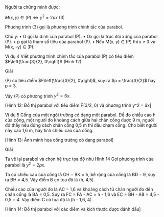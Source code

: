 Người ta chứng minh được:

$M(x, y) \in (P) \Leftrightarrow y^2 = 2px$ (3)

Phương trình (3) gọi là phương trình chính tắc của parabol.

Chú ý:
• O gọi là đỉnh của parabol (P).
• Ox gọi là trục đối xứng của parabol (P).
• p gọi là tham số tiêu của parabol (P).
• Nếu M(x, y) ∈ (P) thì x ≥ 0 và M(x, -y) ∈ (P).

Ví dụ 4
Viết phương trình chính tắc của parabol (P) có tiêu điểm $F\left(\frac{3}{2}, 0\right)$ (Hình 12).

Giải

(P) có tiêu điểm $F\left(\frac{3}{2}, 0\right)$, suy ra $p = \frac{3}{2}$ hay p = 3.

Vậy (P) có phương trình $y^2 = 6x$.

[Hình 12: Đồ thị parabol với tiêu điểm F(3/2, 0) và phương trình y^2 = 6x]

Ví dụ 5
Cổng của một ngôi trường có dạng một parabol. Để đo chiều cao h của cổng, một người đo khoảng cách giữa hai chân cổng được 9 m, người đó thấy nếu đứng cách chân cổng 0,5 m thì đầu chạm cổng. Cho biết người này cao 1,6 m, hãy tính chiều cao của cổng.

[Hình 13: Ảnh minh họa cổng trường có dạng parabol]

Giải

Ta vẽ lại parabol và chọn hệ trục tọa độ như Hình 14
Gọi phương trình của parabol là $y^2 = 2px$.

Ta có chiều cao của cổng là OH = BK = h, bề rộng của cổng là BD = 9, suy ra BH = 4,5. Vậy điểm B có tọa độ là (h, 4,5).

Chiều cao của người đo là AC = 1,6 và khoảng cách từ chân người đo đến chân cổng là BA = 0,5. Suy ra
FC = FA - AC = h - 1,6 và EC = BH - AB = 4,5 - 0,5 = 4.
Vậy điểm C có tọa độ là (h - 1,6, 4).

[Hình 14: Đồ thị parabol với các điểm và kích thước được đánh dấu]